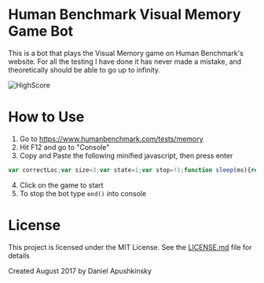 # Human Benchmark Visual Memory Game Bot
This is a bot that plays the Visual Memory game on Human Benchmark's website. For all the testing I have done it has never made a mistake, and theoretically should be able to go up to infinity.

![HighScore](https://i.imgur.com/zC49JjB.png?1)

# How to Use
1. Go to https://www.humanbenchmark.com/tests/memory
2. Hit F12 and go to "Console"
3. Copy and Paste the following minified javascript, then press enter
```js
var correctLoc;var size=3;var state=1;var stop=!1;function sleep(ms){return new Promise(resolve=>setTimeout(resolve,ms))}function getState(){state=1;for(var i=0;i<size;i++){for(var j=0;j<size;j++){if(correctLoc[i][j]!=0){state=0;break;console.log(0)}}}}function updateSize(){var counter=2;while(document.body.getElementsByClassName("square-row")[counter]!=null){counter++}size=counter}function getTiles(){correctLoc=new Array(size);for(var i=0;i<size;i++){correctLoc[i]=new Array(size);for(var j=0;j<size;j++){if(document.body.getElementsByClassName("square-row")[i].getElementsByClassName("square ng-scope")[j].className.match("(active)")){correctLoc[i][j]=1}else{correctLoc[i][j]=0}}}}function clickTile(a,b){angular.element(document.body.getElementsByClassName("square-row")[a].getElementsByClassName("square ng-scope")[b]).triggerHandler('mousedown')}function end(){stop=!0}async function run(){updateSize();getTiles();getState();if(state==0){await sleep(1000);for(var i=0;i<size;i++){for(var j=0;j<size;j++){if(correctLoc[i][j]==1){clickTile(i,j)}}}}await sleep(200);if(!stop){run()}}run()
```
4. Click on the game to start
5. To stop the bot type ```end()``` into console

# License

This project is licensed under the MIT License. See the [LICENSE.md](LICENSE.md) file for details

Created August 2017 by Daniel Apushkinsky

